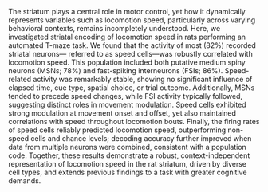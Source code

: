 The striatum plays a central role in motor control, yet how it dynamically represents variables such as locomotion speed, particularly across varying behavioral contexts, remains incompletely understood. Here, we investigated striatal encoding of locomotion speed in rats performing an automated T-maze task. We found that the activity of most (82%) recorded striatal neurons— referred to as speed cells—was robustly correlated with locomotion speed. This population included both putative medium spiny neurons (MSNs; 78%) and fast-spiking interneurons (FSIs; 86%). Speed-related activity was remarkably stable, showing no significant influence of elapsed time, cue type, spatial choice, or trial outcome. Additionally, MSNs tended to precede speed changes, while FSI activity typically followed, suggesting distinct roles in movement modulation. Speed cells exhibited strong modulation at movement onset and offset, yet also maintained correlations with speed throughout locomotion bouts. Finally, the firing rates of speed cells reliably predicted locomotion speed, outperforming non-speed cells and chance levels; decoding accuracy further improved when data from multiple neurons were combined, consistent with a population code. Together, these results demonstrate a robust, context-independent representation of locomotion speed in the rat striatum, driven by diverse cell types, and extends previous findings to a task with greater cognitive demands. 
